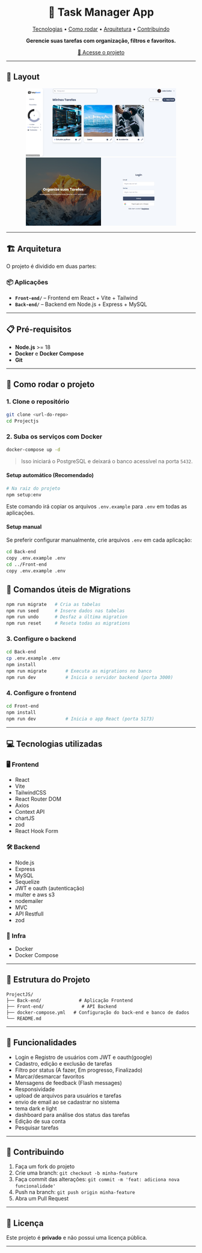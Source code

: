 
<h1 align="center" style="font-weight: bold;">📝 Task Manager App</h1>  

<p align="center">  
  <a href="#tech">Tecnologias</a> •   
  <a href="#start">Como rodar</a> •   
  <a href="#structure">Arquitetura</a> •  
  <a href="#contrib">Contribuindo</a> 
</p>  

<p align="center"><b>Gerencie suas tarefas com organização, filtros e favoritos.</b></p>  

<p align="center">     
  <a href="http://localhost:5173">📱 Acesse o projeto</a> 
</p>

---

## 🎨 Layout

<p align="center">     
  <img src="./assets/layout-home.png" alt="Tela Home" width="400px">  
  <img src="./assets/layout-login.png" alt="Tela Login" width="400px"> 
</p>

---

## 🏗️ Arquitetura <a id="structure"></a>

O projeto é dividido em duas partes:

### 📦 Aplicações

* **`Front-end/`** – Frontend em React + Vite + Tailwind
* **`Back-end/`** – Backend em Node.js + Express + MySQL

---

## 📋 Pré-requisitos

* **Node.js** >= 18
* **Docker** e **Docker Compose**
* **Git**

---

## 🚀 Como rodar o projeto <a id="start"></a>

### 1. Clone o repositório

```bash
git clone <url-do-repo>
cd Projectjs
```

### 2. Suba os serviços com Docker

```bash
docker-compose up -d
```

> Isso iniciará o PostgreSQL e deixará o banco acessível na porta `5432`.

#### Setup automático (Recomendado)
```bash
# Na raiz do projeto
npm setup:env
```
Este comando irá copiar os arquivos `.env.example` para `.env` em todas as aplicações.

#### Setup manual
Se preferir configurar manualmente, crie arquivos `.env` em cada aplicação:
```bash
cd Back-end
copy .env.example .env
cd ../Front-end
copy .env.example .env
```

## 📝 Comandos úteis de Migrations

```bash
npm run migrate   # Cria as tabelas
npm run seed      # Insere dados nas tabelas
npm run undo      # Desfaz a última migration
npm run reset     # Reseta todas as migrations
```

### 3. Configure o backend

```bash
cd Back-end
cp .env.example .env
npm install
npm run migrate       # Executa as migrations no banco
npm run dev           # Inicia o servidor backend (porta 3000)
```

### 4. Configure o frontend

```bash
cd Front-end
npm install
npm run dev           # Inicia o app React (porta 5173)
```

---

## 💻 Tecnologias utilizadas <a id="tech"></a>

### 🖥️ Frontend

* React
* Vite
* TailwindCSS
* React Router DOM
* Axios
* Context API
* chartJS
* zod
* React Hook Form

### 🛠️ Backend

* Node.js
* Express
* MySQL
* Sequelize
* JWT e oauth (autenticação)
* multer e aws s3
* nodemailer
* MVC
* API Restfull
* zod

### 🐳 Infra

* Docker
* Docker Compose

---

## 📁 Estrutura do Projeto

```
ProjectJS/
├── Back-end/              # Aplicação Frontend
├── Front-end/              # API Backend
├── docker-compose.yml   # Configuração do back-end e banco de dados
└── README.md
```

---

## 🔐 Funcionalidades

* Login e Registro de usuários com JWT e oauth(google)
* Cadastro, edição e exclusão de tarefas
* Filtro por status (A fazer, Em progresso, Finalizado)
* Marcar/desmarcar favoritos
* Mensagens de feedback (Flash messages)
* Responsividade
* upload de arquivos para usuários e tarefas
* envio de email ao se cadastrar no sistema
* tema dark e light
* dashboard para análise dos status das tarefas
* Edição de sua conta
* Pesquisar tarefas
---

## 🤝 Contribuindo <a id="contrib"></a>

1. Faça um fork do projeto
2. Crie uma branch: `git checkout -b minha-feature`
3. Faça commit das alterações: `git commit -m 'feat: adiciona nova funcionalidade'`
4. Push na branch: `git push origin minha-feature`
5. Abra um Pull Request

---

## 📝 Licença

Este projeto é **privado** e não possui uma licença pública.

---

